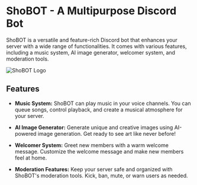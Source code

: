 # ShoBOT - A Multipurpose Discord Bot

ShoBOT is a versatile and feature-rich Discord bot that enhances your server with a wide range of functionalities. It comes with various features, including a music system, AI image generator, welcomer system, and moderation tools.

![ShoBOT Logo](https://i.imgur.com/m7cKOoq.png)
## Features

- **Music System:** ShoBOT can play music in your voice channels. You can queue songs, control playback, and create a musical atmosphere for your server.

- **AI Image Generator:** Generate unique and creative images using AI-powered image generation. Get ready to see art like never before!

- **Welcomer System:** Greet new members with a warm welcome message. Customize the welcome message and make new members feel at home.

- **Moderation Features:** Keep your server safe and organized with ShoBOT's moderation tools. Kick, ban, mute, or warn users as needed.
